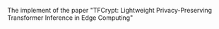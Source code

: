  The implement of the paper "TFCrypt: Lightweight Privacy-Preserving Transformer Inference in Edge Computing"
